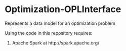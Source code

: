 # Optimization-OPLInterface
Represents a data model for an optimization problem

Using the code in this repository requires:
<ol>
<li> Apache Spark at <a>http://spark.apache.org/</a></li>
</ol>
